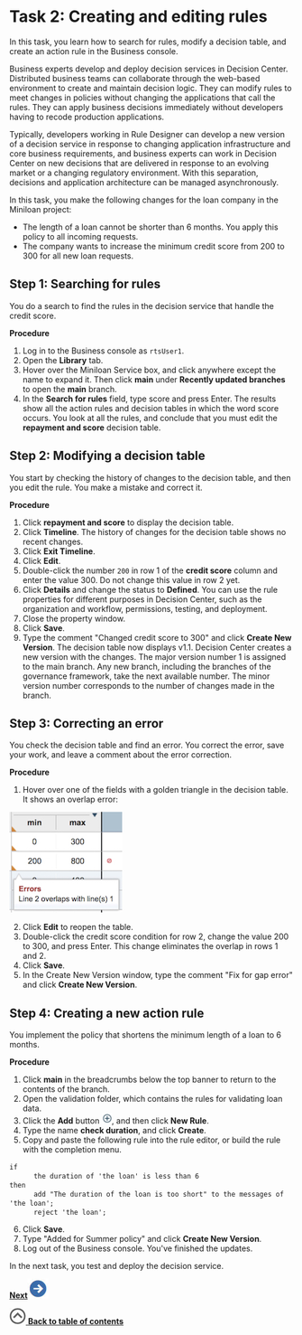 # Task 2: Creating and editing rules

In this task, you learn how to search for rules, modify a decision table, and create an action rule in the Business console.

Business experts develop and deploy decision services in Decision Center. Distributed business teams can collaborate through the web-based environment to create and maintain decision logic. They can modify rules to meet changes in policies without changing the applications that call the rules. They can apply business decisions immediately without developers having to recode production applications.

Typically, developers working in Rule Designer can develop a new version of a decision service in response to changing application infrastructure and core business requirements, and business experts can work in Decision Center on new decisions that are delivered in response to an evolving market or a changing regulatory environment. With this separation, decisions and application architecture can be managed asynchronously.

In this task, you make the following changes for the loan company in the Miniloan project:

-   The length of a loan cannot be shorter than 6 months. You apply this policy to all incoming requests.
-   The company wants to increase the minimum credit score from 200 to 300 for all new loan requests.

## Step 1: Searching for rules

You do a search to find the rules in the decision service that handle the credit score.

**Procedure**

1.  Log in to the Business console as `rtsUser1`.
2.  Open the **Library** tab.
3.  Hover over the Miniloan Service box, and click anywhere except the name to expand it. Then click **main** under **Recently updated branches** to open the **main** branch.
4.   In the **Search for rules** field, type score and press Enter. The results show all the action rules and decision tables in which the word score occurs. You look at all the rules, and conclude that you must edit the **repayment and score** decision table.

## Step 2: Modifying a decision table

You start by checking the history of changes to the decision table, and then you edit the rule. You make a mistake and correct it.

**Procedure**

1.   Click **repayment and score** to display the decision table.
2.   Click **Timeline**. The history of changes for the decision table shows no recent changes.
3.   Click **Exit Timeline**.
4.   Click **Edit**.
5.   Double-click the number `200` in row 1 of the **credit score** column and enter the value 300. Do not change this value in row 2 yet.
6.   Click **Details** and change the status to **Defined**. You can use the rule properties for different purposes in Decision Center, such as the organization and workflow, permissions, testing, and deployment.
7.   Close the property window.
8.   Click **Save**.
9.   Type the comment "Changed credit score to 300" and click **Create New Version**. The decision table now displays v1.1. Decision Center creates a new version with the changes. The major version number 1 is assigned to the main branch. Any new branch, including the branches of the governance framework, take the next available number. The minor version number corresponds to the number of changes made in the branch.

## Step 3: Correcting an error

You check the decision table and find an error. You correct the error, save your work, and leave a comment about the error correction.

**Procedure**

1.   Hover over one of the fields with a golden triangle in the decision table. It shows an overlap error:

 ![Image shows the error message displayed when you hover the golden triangle](../images/scrn_classic_dterror.jpg)

2.   Click **Edit** to reopen the table.
3.   Double-click the credit score condition for row 2, change the value 200 to 300, and press Enter. This change eliminates the overlap in rows 1 and 2.
4.   Click **Save**.
5.   In the Create New Version window, type the comment "Fix for gap error" and click **Create New Version**.

## Step 4: Creating a new action rule

You implement the policy that shortens the minimum length of a loan to 6 months.

**Procedure**

1.   Click **main** in the breadcrumbs below the top banner to return to the contents of the branch.
2.   Open the validation folder, which contains the rules for validating loan data.
3.   Click the **Add** button ![Image shows the Add button](../images/icon_merge_create_plus.jpg), and then click **New Rule**.
4.   Type the name **check duration**, and click **Create**.
5.   Copy and paste the following rule into the rule editor, or build the rule with the completion menu.

    if
          the duration of 'the loan' is less than 6
    then
          add "The duration of the loan is too short" to the messages of 'the loan';
          reject 'the loan';


6.   Click **Save**.
7.   Type "Added for Summer policy" and click **Create New Version**.
9.  Log out of the Business console. You've finished the updates.

In the next task, you test and deploy the decision service.

[**Next**![Next icon](../images/next.jpg)](../topics/tut_icp_gs_test_deploy_lsn.md)

[![](../images/home.jpg) **Back to table of contents**](../../README.md)
